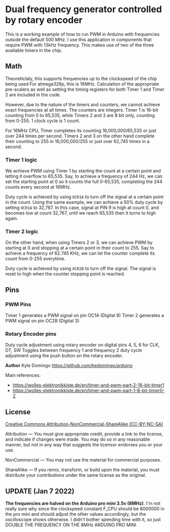 # Dual frequency generator controlled by rotary encoder

This is a working example of how to run PWM in Arduino with frequencies outside the default 500 MHz.
I use this application in components that require PWM with 13kHz frequency. This makes use of two of 
the three available timers in the chip.

## Math

Theoreticlaly, this supports frequencies up to the clockspeed of the chip being used
For atmega328p, this is 16MHz. Calculation of the appropriate pre-scalers
as well as setting the timing registers for both Timer 1 and Timer 2 are included in the code.

However, due to the nature of the timers and counters, we cannot achieve exact frequencies at all times.
The counters are integers. Timer 1 is 16-bit counting from 0 to 65,535, while Timers 2 and 3 are 8 bit 
only, counting from 0-255. 1 clock cycle is 1 count.

For 16MHz CPU, Timer completes its counting 16,000,000/65,535 or just over 244 times per second.
Timers 2 and 3 on the other hand complete their counting to 255 in 16,000,000/255 or just over 62,745
times in a second.

### Timer 1 logic

We achieve PWM using Timer 1 by starting the count at a certain point and letting it overflow to 65,535.
Say, to achieve a frequency of 244 Hz, we can set the starting point at 0 so it counts the full 0-65,535,
completing the 244 counts every second at 16MHz.

Duty cycle is achieved by using `OCR1A` to turn off the signal at a certain point in the count. Using the
same example, we can achieve a 50% duty cycle by setting `OCR1A` to 32,767. In this case, signal at PIN 9
is high at count 0, and becomes low at count 32,767, until we reach 65,535 then it turns to high again.

### Timer 2 logic

On the other hand, when using Timers 2 or 3, we can achieve PWM by starting at 0 and stopping at a certain
point in their count to 255. Say to achieve a frequency of 62.745 KHz, we can let the counter complete its
count from 0-255 everytime.

Duty cycle is achieved by using `OCR2B` to turn off the signal. The signal is reset to high when the 
counter stopping point is reached.

## Pins

### PWM Pins
Timer 1 generates a PWM signal on pin OC1A (Digital 9)
Timer 2 generates a PWM signal on pin OC2B (Digital 3)

### Rotary Encoder pins

Duty cycle adjustment using rotary encoder on digital pins 4, 5, 6 for CLK, DT, SW
Toggles between frequency 1 and frequency 2 duty cycle adjustment using
the push button on the rotary encoder.



**Author** Kyle Domingo https://github.com/kedomingo/arduino

Main references:
 - https://wolles-elektronikkiste.de/en/timer-and-pwm-part-2-16-bit-timer1
 - https://wolles-elektronikkiste.de/en/timer-and-pwm-part-1-8-bit-timer0-2


## License
[Creative Commons Attribution-NonCommercial-ShareAlike (CC-BY-NC-SA)](https://creativecommons.org/licenses/by-nc-sa/4.0/)

Attribution — You must give appropriate credit, provide a link to the license, and indicate if changes were made. You may do so in any reasonable manner, but not in any way that suggests the licensor endorses you or your use.

NonCommercial — You may not use the material for commercial purposes.

ShareAlike — If you remix, transform, or build upon the material, you must distribute your contributions under the same license as the original.


## UPDATE (Jan 7 2022)
**The frequencies are halved on the Arduino pro mini 3.5v (8MHz)**. I'm not 
really sure why since the clockspeed constant F_CPU should be 8000000 in the pro mini
and should adjust the other values accordingly, but the oscilloscope shows otherwise.
I didn't bother spending time with it, so just DOUBLE THE FREQUENCY ON THE 8MHz ARDUINO PRO MINI

